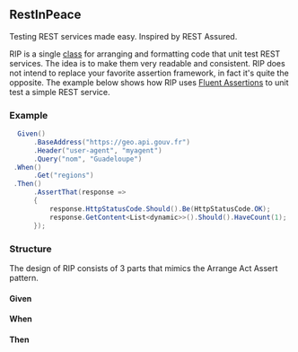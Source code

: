 ## RestInPeace
Testing REST services made easy. Inspired by REST Assured.

RIP is a single [class](https://github.com/lecaillon/RestInPeace/blob/master/src/RestInPeace/RIP.cs) for arranging and formatting code that unit test REST services. The idea is to make them very readable and consistent. RIP does not intend to replace your favorite assertion framework, in fact it's quite the opposite. The example below shows how  RIP uses [Fluent Assertions](http://fluentassertions.com/) to unit test a simple REST service.

### Example
```c#
  Given()
      .BaseAddress("https://geo.api.gouv.fr")
      .Header("user-agent", "myagent")
      .Query("nom", "Guadeloupe")
 .When()
      .Get("regions")
 .Then()
      .AssertThat(response =>
      {
          response.HttpStatusCode.Should().Be(HttpStatusCode.OK);
          response.GetContent<List<dynamic>>().Should().HaveCount(1);
      });
```

### Structure
The design of RIP consists of 3 parts that mimics the Arrange Act Assert pattern.

#### Given

#### When

#### Then
